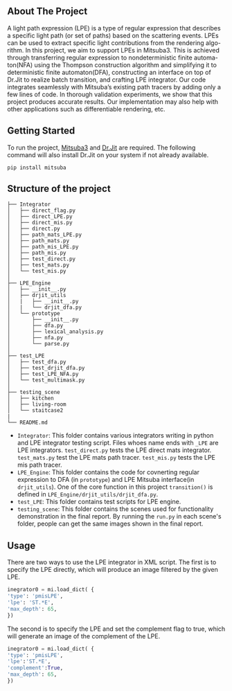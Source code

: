 <!-- ABOUT THE PROJECT -->
## About The Project

A light path expression (LPE) is a type of regular expression that describes a specific light path (or set of paths) based on the scattering events. LPEs can be used to extract specific light contributions from the rendering algo- rithm. In this project, we aim to support LPEs in Mitsuba3. This is achieved through transferring regular expression to nondeterministic finite automa- ton(NFA) using the Thompson construction algorithm and simplifying it to deterministic finite automaton(DFA), constructing an interface on top of Dr.Jit to realize batch transition, and crafting LPE integrator. Our code integrates seamlessly with Mitsuba’s existing path tracers by adding only a few lines of code. In thorough validation experiments, we show that this project produces accurate results. Our implementation may also help with other applications such as differentiable rendering, etc.

<!-- GETTING STARTED -->
## Getting Started

To run the project, [Mitsuba3](https://mitsuba.readthedocs.io/en/stable/) and [Dr.Jit](https://github.com/mitsuba-renderer/drjit) are required. The following command will also install Dr.Jit on your system if not already available.

  ```
 pip install mitsuba
  ```

## Structure of the project

```
├── Integrator
│   ├── direct_flag.py
│   ├── direct_LPE.py
│   ├── direct_mis.py
│   ├── direct.py
│   ├── path_mats_LPE.py
│   ├── path_mats.py
│   ├── path_mis_LPE.py
│   ├── path_mis.py
│   ├── test_direct.py
│   ├── test_mats.py
│   └── test_mis.py
│
├── LPE_Engine
│   ├── __init__.py
│   ├── drjit_utils
│   |   ├── __init__.py
│   |   └── drjit_dfa.py
│   └── prototype
│       ├── __init__.py
│       ├── dfa.py
│       ├── lexical_analysis.py
│       ├── nfa.py
│       └── parse.py
│
├── test_LPE
│   ├── test_dfa.py
│   ├── test_drjit_dfa.py
│   ├── test_LPE_NFA.py
│   └── test_multimask.py
│
├── testing_scene
│   ├── kitchen
│   ├── living-room
│   └── staitcase2
|
└── README.md
```

- `Integrator`: This folder contains various integrators writing in python and LPE integrator testing script. Files whoes name ends with `_LPE` are LPE integrators. `test_direct.py` tests the LPE direct mats integrator. `test_mats.py` test the LPE mats path tracer. `test_mis.py` tests the LPE mis path tracer.
- `LPE_Engine`: This folder contains the code for covnerting regular expression to DFA (in `prototype`) and LPE Mitsuba interface(in `drjit_utils`). One of the core function in this project `transition()` is defined in `LPE_Engine/drjit_utils/drjit_dfa.py`.
- `test_LPE`: This folder contains test scripts for LPE engine.
- `testing_scene`: This folder contains the scenes used for functionality demonstration in the final report. By running the `run.py` in each scene's folder, people can get the same images shown in the final report.

## Usage

There are two ways to use the LPE integrator in XML script. The first is to specify the LPE directly, which will produce an image filtered by the given LPE.

~~~python
inegrator0 = mi.load_dict( {
'type': 'pmisLPE', 
'lpe': 'ST.*E', 
'max_depth': 65,
})
~~~

The second is to specify the LPE and set the complement flag to true, which will generate an image of the complement of the LPE.

~~~python
inegrator0 = mi.load_dict( {
'type': 'pmisLPE', 
'lpe':'ST.*E', 
'complement':True, 
'max_depth': 65,
})
~~~

<!-- MARKDOWN LINKS & IMAGES -->
<!-- https://www.markdownguide.org/basic-syntax/#reference-style-links -->